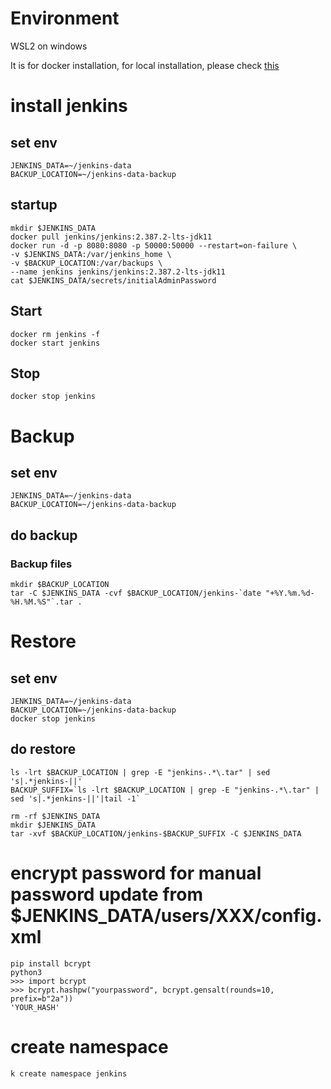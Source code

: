 # Environment

WSL2 on windows

It is for docker installation, for local installation, please check [this](readme-local.md)

# install jenkins
## set env 
```
JENKINS_DATA=~/jenkins-data
BACKUP_LOCATION=~/jenkins-data-backup
```

## startup
```
mkdir $JENKINS_DATA
docker pull jenkins/jenkins:2.387.2-lts-jdk11
docker run -d -p 8080:8080 -p 50000:50000 --restart=on-failure \
-v $JENKINS_DATA:/var/jenkins_home \
-v $BACKUP_LOCATION:/var/backups \
--name jenkins jenkins/jenkins:2.387.2-lts-jdk11 
cat $JENKINS_DATA/secrets/initialAdminPassword 
```

## Start
```
docker rm jenkins -f 
docker start jenkins
```

## Stop
```
docker stop jenkins
```

# Backup
## set env
```
JENKINS_DATA=~/jenkins-data
BACKUP_LOCATION=~/jenkins-data-backup
```

## do backup
### Backup files
```
mkdir $BACKUP_LOCATION
tar -C $JENKINS_DATA -cvf $BACKUP_LOCATION/jenkins-`date "+%Y.%m.%d-%H.%M.%S"`.tar .
```

# Restore 
## set env 
```
JENKINS_DATA=~/jenkins-data
BACKUP_LOCATION=~/jenkins-data-backup
docker stop jenkins
```

## do restore
```
ls -lrt $BACKUP_LOCATION | grep -E "jenkins-.*\.tar" | sed 's|.*jenkins-||' 
BACKUP_SUFFIX=`ls -lrt $BACKUP_LOCATION | grep -E "jenkins-.*\.tar" | sed 's|.*jenkins-||'|tail -1`

rm -rf $JENKINS_DATA
mkdir $JENKINS_DATA
tar -xvf $BACKUP_LOCATION/jenkins-$BACKUP_SUFFIX -C $JENKINS_DATA
```


# encrypt password for manual password update from $JENKINS_DATA/users/XXX/config.xml
```
pip install bcrypt
python3
>>> import bcrypt
>>> bcrypt.hashpw("yourpassword", bcrypt.gensalt(rounds=10, prefix=b"2a"))
'YOUR_HASH'
```

# create namespace
```
k create namespace jenkins
```